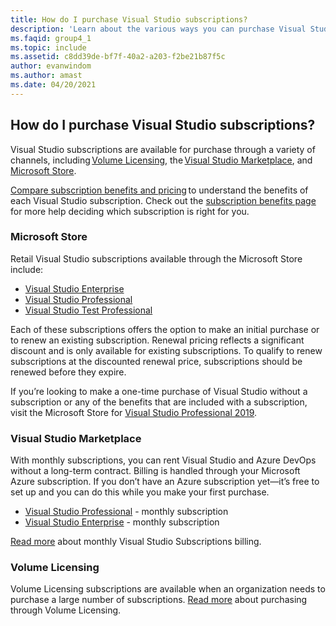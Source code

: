 ```yaml
---
title: How do I purchase Visual Studio subscriptions?
description: 'Learn about the various ways you can purchase Visual Studio subscriptions'
ms.faqid: group4_1
ms.topic: include
ms.assetid: c8dd39de-bf7f-40a2-a203-f2be21b87f5c
author: evanwindom
ms.author: amast
ms.date: 04/20/2021
---
```


## How do I purchase Visual Studio subscriptions?
Visual Studio subscriptions are available for purchase through a variety of channels, including [Volume Licensing](https://www.microsoft.com/licensing/default), the [Visual Studio Marketplace](https://marketplace.visualstudio.com/subscriptions), and [Microsoft Store](https://www.microsoft.com/store/collections/visualstudio).  

[Compare subscription benefits and pricing](https://visualstudio.microsoft.com/vs/pricing/) to understand the benefits of each Visual Studio subscription. 
Check out the [subscription benefits page](https://visualstudio.microsoft.com/vs/benefits/) for more help deciding which subscription is right for you.   

### Microsoft Store
Retail Visual Studio subscriptions available through the Microsoft Store include: 
- [Visual Studio Enterprise](https://www.microsoft.com/p/visual-studio-enterprise-subscription/dg7gmgf0dst4?activetab=pivot%3aoverviewtab) 
- [Visual Studio Professional](https://www.microsoft.com/p/visual-studio-professional-subscription/dg7gmgf0dst3?activetab=pivot%3aoverviewtab) 
- [Visual Studio Test Professional](https://www.microsoft.com/p/visual-studio-test-professional-subscription/dg7gmgf0dst6?activetab=pivot%3aoverviewtab) 

Each of these subscriptions offers the option to make an initial purchase or to renew an existing subscription. Renewal pricing reflects a significant discount and is only available for existing subscriptions. To qualify to renew subscriptions at the discounted renewal price, subscriptions should be renewed before they expire. 

If you’re looking to make a one-time purchase of Visual Studio without a subscription or any of the benefits that are included with a subscription, visit the Microsoft Store for [Visual Studio Professional 2019](https://www.microsoft.com/p/visual-studio-professional-2019/dg7gmgf0f6q1?cid=msft_web_collection&activetab=pivot%3aoverviewtab). 

### Visual Studio Marketplace 
With monthly subscriptions, you can rent Visual Studio and Azure DevOps without a long-term contract. Billing is handled through your Microsoft Azure subscription. If you don’t have an Azure subscription yet—it’s free to set up and you can do this while you make your first purchase.  
- [Visual Studio Professional](https://marketplace.visualstudio.com/items?itemName=ms.vs-professional-monthly) - monthly subscription 
- [Visual Studio Enterprise](https://marketplace.visualstudio.com/items?itemName=ms.vs-enterprise-monthly) - monthly subscription 
 
[Read more](https://learn.microsoft.com/visualstudio/subscriptions/vscloud-billing-faq) about monthly Visual Studio Subscriptions billing. 

### Volume Licensing 
Volume Licensing subscriptions are available when an organization needs to purchase a large number of subscriptions. [Read more](https://www.microsoft.com/licensing/how-to-buy/how-to-buy) about purchasing through Volume Licensing.  

